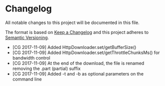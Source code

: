 # Changelog
All notable changes to this project will be documented in this file.

The format is based on [Keep a Changelog](http://keepachangelog.com/en/1.0.0/)
and this project adheres to [Semantic Versioning](http://semver.org/spec/v2.0.0.html).

- [CG 2017-11-09] Added HttpDownloader.set/getBufferSize()
- [CG 2017-11-09] Added HttpDownloader.set/getThrottleChunksMs() for bandwidth control
- [CG 2017-11-09] At the end of the download, the file is renamed removing the .part (partial) suffix
- [CG 2017-11-09] Added -t <throttle> and -b <bufferSize> as optional parameters on the command line 
